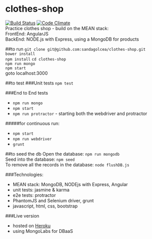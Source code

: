 # clothes-shop
[![Build Status](https://travis-ci.org/sandagolcea/clothes-shop.svg?branch=master)](https://travis-ci.org/sandagolcea/clothes-shop) 
[![Code Climate](https://codeclimate.com/github/sandagolcea/clothes-shop/badges/gpa.svg)](https://codeclimate.com/github/sandagolcea/clothes-shop)  
Practice clothes shop - build on the MEAN stack:  
FrontEnd: AngularJS  
BackEnd: NODE.js with Express, using a MongoDB for products  

##to run
`git clone git@github.com:sandagolcea/clothes-shop.git`   
`bower install`  
`npm install`
`cd clothes-shop`  
`npm run mongo`  
`npm start`  
goto localhost:3000  

##to test
###Unit tests
`npm test`  

###End to End tests
- `npm run mongo`  
- `npm start`
- `npm run protractor` - starting both the webdriver and protractor  

#####for continuous run:
- `npm start`  
- `npm run webdriver`
- `grunt`  


##to seed the db
Open the database: `npm run mongodb`  
Seed into the database: `npm seed`  
To remove all the records in the database:
`node flushDB.js`  

###Technologies:
- MEAN stack: MongoDB, NODEjs with Express, Angular
- unit tests: jasmine & karma
- e2e tests: protractor
- PhantomJS and Selenium driver, grunt
- javascript, html, css, bootstrap

###Live version
- hosted on [Heroku](https://clothes-shop.herokuapp.com)
- using MongoLabs for DBaaS
